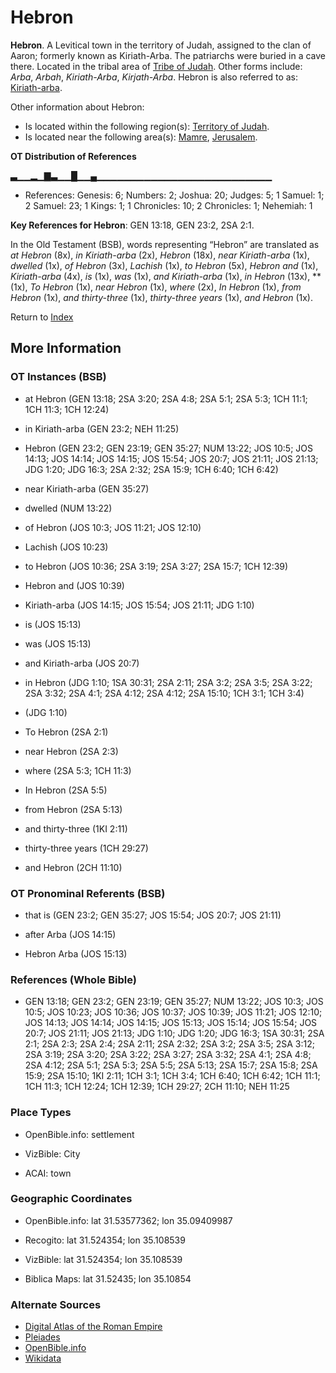 # Hebron
**Hebron**. 
A Levitical town in the territory of Judah, assigned to the clan of Aaron; formerly known as Kiriath-Arba. The patriarchs were buried in a cave there. 
Located in the tribal area of [Tribe of Judah](../../../groups/md/acai/Judah.md). 
Other forms include: 
*Arba*, *Arbah*, *Kiriath-Arba*, *Kirjath-Arba*. 
Hebron is also referred to as: 
[Kiriath-arba](Kiriath-arba.md). 




Other information about Hebron:


* Is located within the following region(s): 
[Territory of Judah](TerritoryOfJudah.md). 
* Is located near the following area(s): 
[Mamre](Mamre.md), [Jerusalem](Jerusalem.md). 


**OT Distribution of References**

▃▁▁▂▁▇▃▁▁█▁▁▄▁▁▁▁▁▁▁▁▁▁▁▁▁▁▁▁▁▁▁▁▁▁▁▁▁▁
* References: Genesis: 6; Numbers: 2; Joshua: 20; Judges: 5; 1 Samuel: 1; 2 Samuel: 23; 1 Kings: 1; 1 Chronicles: 10; 2 Chronicles: 1; Nehemiah: 1



**Key References for Hebron**: 
GEN 13:18, GEN 23:2, 2SA 2:1. 


In the Old Testament (BSB), words representing “Hebron” are translated as 
*at Hebron* (8x), *in Kiriath-arba* (2x), *Hebron* (18x), *near Kiriath-arba* (1x), *dwelled* (1x), *of Hebron* (3x), *Lachish* (1x), *to Hebron* (5x), *Hebron and* (1x), *Kiriath-arba* (4x), *is* (1x), *was* (1x), *and Kiriath-arba* (1x), *in Hebron* (13x), ** (1x), *To Hebron* (1x), *near Hebron* (1x), *where* (2x), *In Hebron* (1x), *from Hebron* (1x), *and thirty-three* (1x), *thirty-three years* (1x), *and Hebron* (1x). 




Return to [Index](00-Index.md)

## More Information

### OT Instances (BSB)

* at Hebron (GEN 13:18; 2SA 3:20; 2SA 4:8; 2SA 5:1; 2SA 5:3; 1CH 11:1; 1CH 11:3; 1CH 12:24)

* in Kiriath-arba (GEN 23:2; NEH 11:25)

* Hebron (GEN 23:2; GEN 23:19; GEN 35:27; NUM 13:22; JOS 10:5; JOS 14:13; JOS 14:14; JOS 14:15; JOS 15:54; JOS 20:7; JOS 21:11; JOS 21:13; JDG 1:20; JDG 16:3; 2SA 2:32; 2SA 15:9; 1CH 6:40; 1CH 6:42)

* near Kiriath-arba (GEN 35:27)

* dwelled (NUM 13:22)

* of Hebron (JOS 10:3; JOS 11:21; JOS 12:10)

* Lachish (JOS 10:23)

* to Hebron (JOS 10:36; 2SA 3:19; 2SA 3:27; 2SA 15:7; 1CH 12:39)

* Hebron and (JOS 10:39)

* Kiriath-arba (JOS 14:15; JOS 15:54; JOS 21:11; JDG 1:10)

* is (JOS 15:13)

* was (JOS 15:13)

* and Kiriath-arba (JOS 20:7)

* in Hebron (JDG 1:10; 1SA 30:31; 2SA 2:11; 2SA 3:2; 2SA 3:5; 2SA 3:22; 2SA 3:32; 2SA 4:1; 2SA 4:12; 2SA 4:12; 2SA 15:10; 1CH 3:1; 1CH 3:4)

*  (JDG 1:10)

* To Hebron (2SA 2:1)

* near Hebron (2SA 2:3)

* where (2SA 5:3; 1CH 11:3)

* In Hebron (2SA 5:5)

* from Hebron (2SA 5:13)

* and thirty-three (1KI 2:11)

* thirty-three years (1CH 29:27)

* and Hebron (2CH 11:10)



### OT Pronominal Referents (BSB)

* that is (GEN 23:2; GEN 35:27; JOS 15:54; JOS 20:7; JOS 21:11)

* after Arba (JOS 14:15)

* Hebron Arba (JOS 15:13)



### References (Whole Bible)

* GEN 13:18; GEN 23:2; GEN 23:19; GEN 35:27; NUM 13:22; JOS 10:3; JOS 10:5; JOS 10:23; JOS 10:36; JOS 10:37; JOS 10:39; JOS 11:21; JOS 12:10; JOS 14:13; JOS 14:14; JOS 14:15; JOS 15:13; JOS 15:14; JOS 15:54; JOS 20:7; JOS 21:11; JOS 21:13; JDG 1:10; JDG 1:20; JDG 16:3; 1SA 30:31; 2SA 2:1; 2SA 2:3; 2SA 2:4; 2SA 2:11; 2SA 2:32; 2SA 3:2; 2SA 3:5; 2SA 3:12; 2SA 3:19; 2SA 3:20; 2SA 3:22; 2SA 3:27; 2SA 3:32; 2SA 4:1; 2SA 4:8; 2SA 4:12; 2SA 5:1; 2SA 5:3; 2SA 5:5; 2SA 5:13; 2SA 15:7; 2SA 15:8; 2SA 15:9; 2SA 15:10; 1KI 2:11; 1CH 3:1; 1CH 3:4; 1CH 6:40; 1CH 6:42; 1CH 11:1; 1CH 11:3; 1CH 12:24; 1CH 12:39; 1CH 29:27; 2CH 11:10; NEH 11:25


### Place Types

* OpenBible.info: settlement

* VizBible: City

* ACAI: town



### Geographic Coordinates

* OpenBible.info: lat 31.53577362; lon 35.09409987

* Recogito: lat 31.524354; lon 35.108539

* VizBible: lat 31.524354; lon 35.108539

* Biblica Maps: lat 31.52435; lon 35.10854



### Alternate Sources

* [Digital Atlas of the Roman Empire](https://imperium.ahlfeldt.se/places/28353)
* [Pleiades](https://pleiades.stoa.org/places/687915)
* [OpenBible.info](https://www.openbible.info/geo/ancient/a85151a)
* [Wikidata](http://www.wikidata.org/entity/Q168225)



